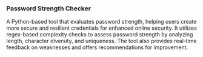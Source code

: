 ### Password Strength Checker
A Python-based tool that evaluates password strength, helping users create more secure and resilient credentials for enhanced online security. It utilizes regex-based complexity checks to assess password strength by analyzing length, character diversity, and uniqueness. The tool also provides real-time feedback on weaknesses and offers recommendations for improvement.

